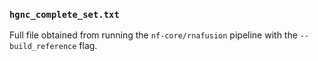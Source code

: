 ### `hgnc_complete_set.txt` 
Full file obtained from running the `nf-core/rnafusion` pipeline with the `--build_reference` flag.